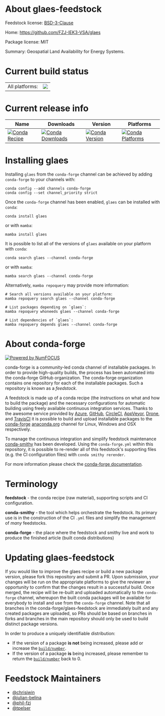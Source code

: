 About glaes-feedstock
=====================

Feedstock license: [BSD-3-Clause](https://github.com/conda-forge/glaes-feedstock/blob/main/LICENSE.txt)

Home: https://github.com/FZJ-IEK3-VSA/glaes

Package license: MIT

Summary: Geospatial Land Availability for Energy Systems.

Current build status
====================


<table><tr><td>All platforms:</td>
    <td>
      <a href="https://dev.azure.com/conda-forge/feedstock-builds/_build/latest?definitionId=17686&branchName=main">
        <img src="https://dev.azure.com/conda-forge/feedstock-builds/_apis/build/status/glaes-feedstock?branchName=main">
      </a>
    </td>
  </tr>
</table>

Current release info
====================

| Name | Downloads | Version | Platforms |
| --- | --- | --- | --- |
| [![Conda Recipe](https://img.shields.io/badge/recipe-glaes-green.svg)](https://anaconda.org/conda-forge/glaes) | [![Conda Downloads](https://img.shields.io/conda/dn/conda-forge/glaes.svg)](https://anaconda.org/conda-forge/glaes) | [![Conda Version](https://img.shields.io/conda/vn/conda-forge/glaes.svg)](https://anaconda.org/conda-forge/glaes) | [![Conda Platforms](https://img.shields.io/conda/pn/conda-forge/glaes.svg)](https://anaconda.org/conda-forge/glaes) |

Installing glaes
================

Installing `glaes` from the `conda-forge` channel can be achieved by adding `conda-forge` to your channels with:

```
conda config --add channels conda-forge
conda config --set channel_priority strict
```

Once the `conda-forge` channel has been enabled, `glaes` can be installed with `conda`:

```
conda install glaes
```

or with `mamba`:

```
mamba install glaes
```

It is possible to list all of the versions of `glaes` available on your platform with `conda`:

```
conda search glaes --channel conda-forge
```

or with `mamba`:

```
mamba search glaes --channel conda-forge
```

Alternatively, `mamba repoquery` may provide more information:

```
# Search all versions available on your platform:
mamba repoquery search glaes --channel conda-forge

# List packages depending on `glaes`:
mamba repoquery whoneeds glaes --channel conda-forge

# List dependencies of `glaes`:
mamba repoquery depends glaes --channel conda-forge
```


About conda-forge
=================

[![Powered by
NumFOCUS](https://img.shields.io/badge/powered%20by-NumFOCUS-orange.svg?style=flat&colorA=E1523D&colorB=007D8A)](https://numfocus.org)

conda-forge is a community-led conda channel of installable packages.
In order to provide high-quality builds, the process has been automated into the
conda-forge GitHub organization. The conda-forge organization contains one repository
for each of the installable packages. Such a repository is known as a *feedstock*.

A feedstock is made up of a conda recipe (the instructions on what and how to build
the package) and the necessary configurations for automatic building using freely
available continuous integration services. Thanks to the awesome service provided by
[Azure](https://azure.microsoft.com/en-us/services/devops/), [GitHub](https://github.com/),
[CircleCI](https://circleci.com/), [AppVeyor](https://www.appveyor.com/),
[Drone](https://cloud.drone.io/welcome), and [TravisCI](https://travis-ci.com/)
it is possible to build and upload installable packages to the
[conda-forge](https://anaconda.org/conda-forge) [anaconda.org](https://anaconda.org/)
channel for Linux, Windows and OSX respectively.

To manage the continuous integration and simplify feedstock maintenance
[conda-smithy](https://github.com/conda-forge/conda-smithy) has been developed.
Using the ``conda-forge.yml`` within this repository, it is possible to re-render all of
this feedstock's supporting files (e.g. the CI configuration files) with ``conda smithy rerender``.

For more information please check the [conda-forge documentation](https://conda-forge.org/docs/).

Terminology
===========

**feedstock** - the conda recipe (raw material), supporting scripts and CI configuration.

**conda-smithy** - the tool which helps orchestrate the feedstock.
                   Its primary use is in the construction of the CI ``.yml`` files
                   and simplify the management of *many* feedstocks.

**conda-forge** - the place where the feedstock and smithy live and work to
                  produce the finished article (built conda distributions)


Updating glaes-feedstock
========================

If you would like to improve the glaes recipe or build a new
package version, please fork this repository and submit a PR. Upon submission,
your changes will be run on the appropriate platforms to give the reviewer an
opportunity to confirm that the changes result in a successful build. Once
merged, the recipe will be re-built and uploaded automatically to the
`conda-forge` channel, whereupon the built conda packages will be available for
everybody to install and use from the `conda-forge` channel.
Note that all branches in the conda-forge/glaes-feedstock are
immediately built and any created packages are uploaded, so PRs should be based
on branches in forks and branches in the main repository should only be used to
build distinct package versions.

In order to produce a uniquely identifiable distribution:
 * If the version of a package **is not** being increased, please add or increase
   the [``build/number``](https://docs.conda.io/projects/conda-build/en/latest/resources/define-metadata.html#build-number-and-string).
 * If the version of a package **is** being increased, please remember to return
   the [``build/number``](https://docs.conda.io/projects/conda-build/en/latest/resources/define-metadata.html#build-number-and-string)
   back to 0.

Feedstock Maintainers
=====================

* [@chrisjwin](https://github.com/chrisjwin/)
* [@julian-belina](https://github.com/julian-belina/)
* [@phil-fzj](https://github.com/phil-fzj/)
* [@tpelser](https://github.com/tpelser/)

